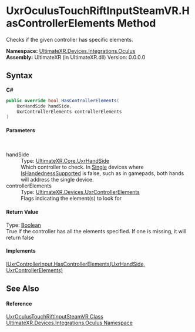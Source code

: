 # UxrOculusTouchRiftInputSteamVR.HasControllerElements Method 
 

Checks if the given controller has specific elements.

**Namespace:**&nbsp;<a href="N_UltimateXR_Devices_Integrations_Oculus">UltimateXR.Devices.Integrations.Oculus</a><br />**Assembly:**&nbsp;UltimateXR (in UltimateXR.dll) Version: 0.0.0.0

## Syntax

**C#**<br />
``` C#
public override bool HasControllerElements(
	UxrHandSide handSide,
	UxrControllerElements controllerElements
)
```


#### Parameters
&nbsp;<dl><dt>handSide</dt><dd>Type: <a href="T_UltimateXR_Core_UxrHandSide">UltimateXR.Core.UxrHandSide</a><br />Which controller to check. In <a href="T_UltimateXR_Devices_UxrControllerSetupType">Single</a> devices where <a href="P_UltimateXR_Devices_IUxrControllerInput_IsHandednessSupported">IsHandednessSupported</a> is false, such as in gamepads, both hands will address the single device.</dd><dt>controllerElements</dt><dd>Type: <a href="T_UltimateXR_Devices_UxrControllerElements">UltimateXR.Devices.UxrControllerElements</a><br />Flags indicating the element(s) to look for</dd></dl>

#### Return Value
Type: <a href="https://docs.microsoft.com/dotnet/api/system.boolean" target="_blank" rel="noopener noreferrer">Boolean</a><br />True if the controller has all the elements specified. If one is missing, it will return false

#### Implements
<a href="M_UltimateXR_Devices_IUxrControllerInput_HasControllerElements">IUxrControllerInput.HasControllerElements(UxrHandSide, UxrControllerElements)</a><br />

## See Also


#### Reference
<a href="T_UltimateXR_Devices_Integrations_Oculus_UxrOculusTouchRiftInputSteamVR">UxrOculusTouchRiftInputSteamVR Class</a><br /><a href="N_UltimateXR_Devices_Integrations_Oculus">UltimateXR.Devices.Integrations.Oculus Namespace</a><br />
